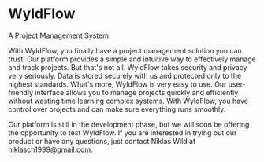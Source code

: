 # WyldFlow

A Project Management System

With WyldFlow, you finally have a project management solution you can trust! Our platform provides a simple and intuitive way to effectively manage and track projects. But that's not all. WyldFlow takes security and privacy very seriously. Data is stored securely with us and protected only to the highest standards. What's more, WyldFlow is very easy to use. Our user-friendly interface allows you to manage projects quickly and efficiently without wasting time learning complex systems. With WyldFlow, you have control over projects and can make sure everything runs smoothly.

Our platform is still in the development phase, but we will soon be offering the opportunity to test WyldFlow. If you are interested in trying out our product or have any questions, just contact Niklas Wild at niklasch1999@gmail.com.
